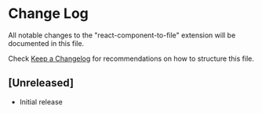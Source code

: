 # Change Log

All notable changes to the "react-component-to-file" extension will be documented in this file.

Check [Keep a Changelog](http://keepachangelog.com/) for recommendations on how to structure this file.

## [Unreleased]

- Initial release